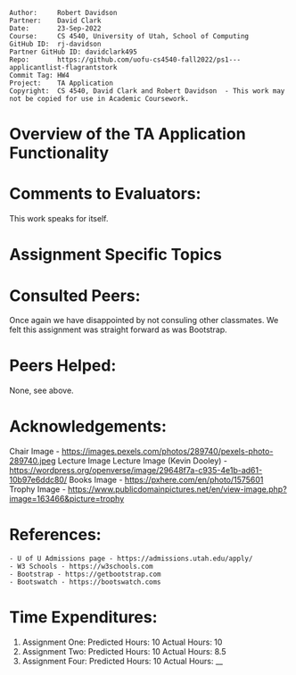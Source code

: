 ```
Author:     Robert Davidson
Partner:    David Clark
Date:       23-Sep-2022
Course:     CS 4540, University of Utah, School of Computing
GitHub ID:  rj-davidson
Partner GitHub ID: davidclark495
Repo:       https://github.com/uofu-cs4540-fall2022/ps1---applicantlist-flagrantstork
Commit Tag: HW4
Project:    TA Application
Copyright:  CS 4540, David Clark and Robert Davidson  - This work may not be copied for use in Academic Coursework.
```
# Overview of the TA Application Functionality



# Comments to Evaluators:

This work speaks for itself.

# Assignment Specific Topics



# Consulted Peers:

Once again we have disappointed by not consuling other classmates. We felt this assignment was straight forward as was Bootstrap.

# Peers Helped:

None, see above.

# Acknowledgements:  

Chair Image - https://images.pexels.com/photos/289740/pexels-photo-289740.jpeg
Lecture Image 
Lecture Image (Kevin Dooley) - https://wordpress.org/openverse/image/29648f7a-c935-4e1b-ad61-10b97e6ddc80/
Books Image - https://pxhere.com/en/photo/1575601
Trophy Image - https://www.publicdomainpictures.net/en/view-image.php?image=163466&picture=trophy

# References:

    - U of U Admissions page - https://admissions.utah.edu/apply/
    - W3 Schools - https://w3schools.com
    - Bootstrap - https://getbootstrap.com
    - Bootswatch - https://bootswatch.coms

# Time Expenditures:

   1. Assignment One: Predicted Hours: 10 Actual Hours: 10
   2. Assignment Two: Predicted Hours: 10 Actual Hours: 8.5
   3. Assignment Four: Predicted Hours: 10 Actual Hours: __
